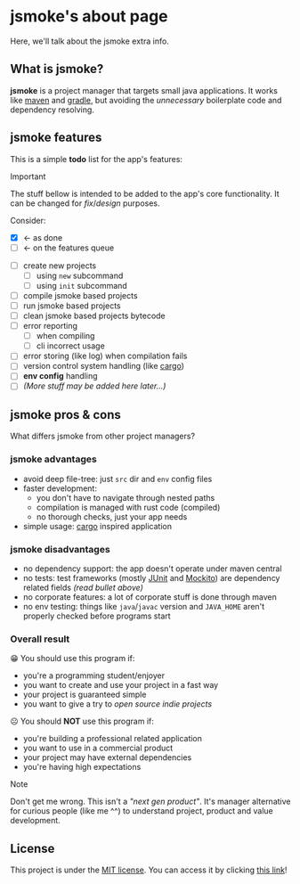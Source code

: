 jsmoke's about page
===================

Here, we'll talk about the jsmoke extra info.

## What is jsmoke?

**jsmoke** is a project manager that targets small java applications.
It works like [maven] and [gradle], but avoiding the _unnecessary_
boilerplate code and dependency resolving.

[maven]: https://maven.apache.org/
[gradle]: https://gradle.org/

## jsmoke features

This is a simple **todo** list for the app's features:

> [!IMPORTANT]
>
> The stuff bellow is intended to be added to the app's core
> functionality. It can be changed for _fix_/_design_ purposes.
>
> Consider:
> - [x] <- as done
> - [ ] <- on the features queue

- [ ] create new projects
    - [ ] using `new` subcommand
    - [ ] using `init` subcommand
- [ ] compile jsmoke based projects
- [ ] run jsmoke based projects
- [ ] clean jsmoke based projects bytecode
- [ ] error reporting
    - [ ] when compiling
    - [ ] cli incorrect usage
- [ ] error storing (like log) when compilation fails
- [ ] version control system handling (like [cargo])
- [ ] **env config** handling
- [ ] _(More stuff may be added here later...)_

[cargo]: https://github.com/rust-lang/cargo

## jsmoke pros & cons

What differs jsmoke from other project managers?

### jsmoke advantages

- avoid deep file-tree: just `src` dir and `env` config files
- faster development:
  - you don't have to navigate through nested paths
  - compilation is managed with rust code (compiled)
  - no thorough checks, just your app needs
- simple usage: [cargo] inspired application

[cargo]: https://github.com/rust-lang/cargo

### jsmoke disadvantages

- no dependency support: the app doesn't operate under maven central
- no tests: test frameworks (mostly [JUnit] and [Mockito]) are
  dependency related fields _(read bullet above)_
- no corporate features: a lot of corporate stuff is done through
  maven
- no env testing: things like `java`/`javac` version and `JAVA_HOME`
   aren't properly checked before programs start

[JUnit]: https://junit.org/
[Mockito]: https://site.mockito.org/

### Overall result

😁 You should use this program if:

- you're a programming student/enjoyer
- you want to create and use your project in a fast way
- your project is guaranteed simple
- you want to give a try to _open source indie projects_

☹️ You should **NOT** use this program if:

- you're building a professional related application
- you want to use in a commercial product
- your project may have external dependencies
- you're having high expectations

> [!NOTE]
>
> Don't get me wrong. This isn't a _"next gen product"_. It's manager
> alternative for curious people (like me ^^) to understand project,
> product and value development.

## License

This project is under the [MIT license]. You can access it by clicking
[this link](https://github.com/nasccped/jsmoke/blob/main/LICENSE)!

[MIT license]: https://opensource.org/license/mit
